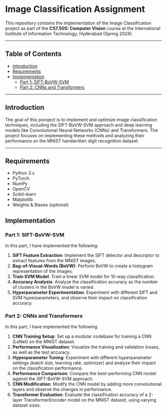 # Image Classification Assignment

This repository contains the implementation of the Image Classification project as part of the **CS7.505: Computer Vision** course at the International Institute of Information Technology, Hyderabad (Spring 2024).

---

## Table of Contents
- [Introduction](#introduction)
- [Requirements](#requirements)
- [Implementation](#implementation)
  - [Part 1: SIFT-BoVW-SVM](#part-1-sift-bovw-svm)
  - [Part 2: CNNs and Transformers](#part-2-cnns-and-transformers)

---

## Introduction

The goal of this poroject is to implement and optimize image classification techniques, including the SIFT-BoVW-SVM approach and deep learning models like Convolutional Neural Networks (CNNs) and Transformers. The project focuses on implementing these methods and analyzing their performance on the MNIST handwritten digit recognition dataset.

---

## Requirements

- Python 3.x
- PyTorch
- NumPy
- OpenCV
- Scikit-learn
- Matplotlib
- Weights & Biases (optional)

## Implementation

### Part 1: SIFT-BoVW-SVM

In this part, I have implemented the following:

1. **SIFT Feature Extraction**: Implement the SIFT detector and descriptor to extract features from the MNIST images.
2. **Bag-of-Visual-Words (BoVW)**: Perform BoVW to create a histogram representation of the images.
3. **Train SVM Model**: Train a linear SVM model for 10-way classification.
4. **Accuracy Analysis**: Analyze the classification accuracy as the number of clusters in the BoVW model is varied.
5. **Hyperparameter Experimentation**: Experiment with different SIFT and SVM hyperparameters, and observe their impact on classification accuracy.

### Part 2: CNNs and Transformers

In this part, I have implemented the following:

1. **CNN Training Setup**: Set up a modular codebase for training a CNN (LeNet) on the MNIST dataset.
2. **Performance Visualization**: Visualize the training and validation losses, as well as the test accuracy.
3. **Hyperparameter Tuning**: Experiment with different hyperparameter settings (batch size, learning rate, optimizer) and analyze their impact on the classification performance.
4. **Performance Comparison**: Compare the best-performing CNN model against the SIFT-BoVW-SVM approach.
5. **CNN Modification**: Modify the CNN model by adding more convolutional layers and observe the changes in performance.
6. **Transformer Evaluation**: Evaluate the classification accuracy of a 2-layer TransformerEncoder model on the MNIST dataset, using varying dataset sizes.
